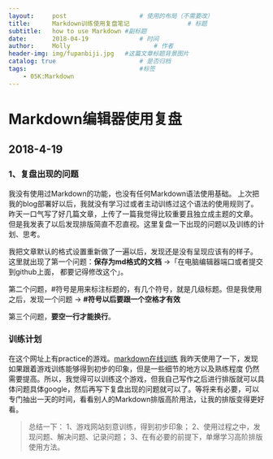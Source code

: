 ```yaml
---
layout:     post   				    # 使用的布局（不需要改）
title:      Markdown训练使用复盘笔记 				# 标题
subtitle:   how to use Markdown #副标题
date:       2018-04-19 				# 时间
author:     Molly 						# 作者
header-img: img/fupanbiji.jpg 	#这篇文章标题背景图片
catalog: true 						# 是否归档
tags:								#标签
    - 05K:Markdown
---
```



# Markdown编辑器使用复盘

## 2018-4-19

  ### 1、复盘出现的问题

  我没有使用过Markdown的功能，也没有任何Markdown语法使用基础。
  上次把我的blog部署好以后，我就没有学习过或者主动训练过这个语法的使用规则了。
  昨天一口气写了好几篇文章，上传了一篇我觉得比较重要且独立成主题的文章。
  但是我发表了以后发现排版简直不忍直视。这里复盘一下出现的问题以及训练的计划、思考。

  我把文章默认的格式设置重新做了一遍以后，发现还是没有呈现应该有的样子。
  这里就出现了第一个问题：**保存为md格式的文档** →「在电脑编辑器端口或者提交到github上面，
  都要记得修改这个」。

  第二个问题，#符号是用来标注标题的，有几个符号，就是几级标题。但是我使用之后，发现一个问题
  → **#符号以后要跟一个空格才有效**

  第三个问题，**要空一行才能换行**。

  ### 训练计划
  在这个网址上有practice的游戏。[markdown在线训练](https://www.markdowntutorial.com/)
  我昨天使用了一下，发现如果跟着游戏训练能够得到初步的印象，但是一些细节的地方以及熟练程度
  仍然需要提高。所以，我觉得可以训练这个游戏，但我自己写作之后进行排版就可以具体问题具体google，然后再写下复盘出现的问题就可以了。等将来有必要，可以专门抽出一天的时间，看看别人的Markdown排版高阶用法，让我的排版变得更好看。

  > 总结一下：
    1、游戏网站刻意训练，得到初步印象；
    2、使用过程之中，发现问题、解决问题、记录问题；
    3、在有必要的前提下，单爆学习高阶排版使用方法。

